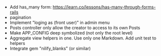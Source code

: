 - Add has_many form: https://learn.co/lessons/has-many-through-forms-rails
- pagination
- Implement "loging as (front user)" in admin menu
- Posts controller only allow the creator to access to its own Posts
- Make APP_CONFIG deep symbolized (not only the root level)
- Aggregate view helpers in one. Use only one Markdown. Add unit test to helpers
- Integrate gem "nilify_blanks" (or similar)
